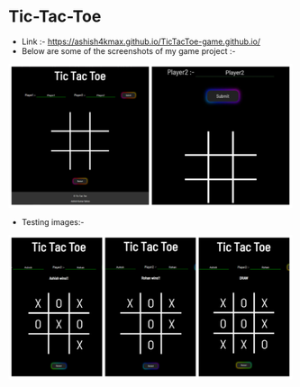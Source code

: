 # Tic-Tac-Toe
* Link :- https://ashish4kmax.github.io/TicTacToe-game.github.io/
* Below are some of the screenshots of my game project :-
<img src="./Images/Test1.png" alt="Test1"/>
<ul><li>Testing images:-</li></ul>
<img src="./Images/Test2.png" alt="Test2"/>
